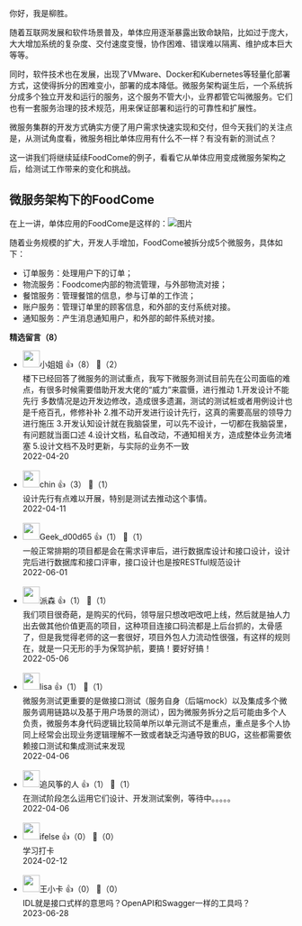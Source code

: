 你好，我是柳胜。

随着互联网发展和软件场景普及，单体应用逐渐暴露出致命缺陷，比如过于庞大，大大增加系统的复杂度、交付速度变慢，协作困难、错误难以隔离、维护成本巨大等等。

同时，软件技术也在发展，出现了VMware、Docker和Kubernetes等轻量化部署方式，这使得拆分的困难变小，部署的成本降低。微服务架构诞生后，一个系统拆分成多个独立开发和运行的服务，这个服务不管大小，业界都管它叫微服务。它们也有一套服务治理的技术规范，用来保证部署和运行的可靠性和扩展性。

微服务集群的开发方式确实方便了用户需求快速实现和交付，但今天我们的关注点是，从测试角度看，微服务相比单体应用有什么不一样？有没有新的测试点？

这一讲我们将继续延续FoodCome的例子，看看它从单体应用变成微服务架构之后，给测试工作带来的变化和挑战。

## 微服务架构下的FoodCome

在上一讲，单体应用的FoodCome是这样的：![图片](https://static001.geekbang.org/resource/image/bd/a3/bddb6ed5729850bb7340033b437775a3.jpg?wh=1920x1369 "FoodCome单体架构图")

随着业务规模的扩大，开发人手增加，FoodCome被拆分成5个微服务，具体如下：

- 订单服务：处理用户下的订单；
- 物流服务：Foodcome内部的物流管理，与外部物流对接；
- 餐馆服务：管理餐馆的信息，参与订单的工作流；
- 账户服务：管理订单里的顾客信息，和外部的支付系统对接。
- 通知服务：产生消息通知用户，和外部的邮件系统对接。
<div><strong>精选留言（8）</strong></div><ul>
<li><img src="http://thirdwx.qlogo.cn/mmopen/vi_32/4licJxNRH6yZLPjPlsbIiaCNPPGDb3cpWJJO3Tm0hFStIMYfIzrrjjWOYjvGK8ro1zcibiaRPT0j9koeA9oGak64lA/132" width="30px"><span>小姐姐</span> 👍（8） 💬（2）<div>楼下已经回答了微服务的测试重点，我写下微服务测试目前先在公司面临的难点，有很多时候需要借助开发大佬的“威力”来震慑，进行推动
1.开发设计不能先行  多数情况是边开发边修改，造成很多遗漏，测试的测试桩或者用例设计也是千疮百孔，修修补补
2.推不动开发进行设计先行，这真的需要高层的领导力进行施压
3.开发认知设计就在我脑袋里，可以先不设计，一切都在我脑袋里，有问题就当面口述
4.设计文档，私自改动，不通知相关方，造成整体业务流堵塞
5.设计文档不及时更新，与实际的业务不一致</div>2022-04-20</li><br/><li><img src="https://static001.geekbang.org/account/avatar/00/18/d8/8b/d81769bf.jpg" width="30px"><span>chin</span> 👍（3） 💬（1）<div>设计先行有点难以开展，特别是测试去推动这个事情。</div>2022-04-11</li><br/><li><img src="" width="30px"><span>Geek_d00d65</span> 👍（1） 💬（1）<div>一般正常排期的项目都是会在需求评审后，进行数据库设计和接口设计，设计完后进行数据库和接口评审，接口设计也是按RESTful规范设计</div>2022-06-01</li><br/><li><img src="https://static001.geekbang.org/account/avatar/00/11/da/11/bdffffa6.jpg" width="30px"><span>派森</span> 👍（1） 💬（1）<div>我们项目很奇葩，是购买的代码，领导层只想改吧改吧上线，然后就是抽人力出去做其他价值更高的项目，这种项目连接口码流都是上后台抓的，太骨感了，但是我觉得老师的这一套很好，项目外包人力流动性很强，有这样的规则在，就是一只无形的手为保驾护航，要搞！要好好搞！</div>2022-05-06</li><br/><li><img src="https://thirdwx.qlogo.cn/mmopen/vi_32/Q0j4TwGTfTLw3jpao45frZibQIAicWBfc7ofgrm5gJLiaFQSj5u2DDvkjy3ia5goicJLJlgVtZ0HryiaXb2VqpTSQT5Q/132" width="30px"><span>lisa</span> 👍（1） 💬（1）<div>微服务测试更重要的是做接口测试（服务自身（后端mock）以及集成多个微服务调用链路以及基于用户场景的测试），因为微服务拆分之后可能由多个人负责，微服务本身代码逻辑比较简单所以单元测试不是重点，重点是多个人协同上经常会出现业务逻辑理解不一致或者缺乏沟通导致的BUG，这些都需要依赖接口测试和集成测试来发现</div>2022-04-06</li><br/><li><img src="https://static001.geekbang.org/account/avatar/00/16/b4/94/2796de72.jpg" width="30px"><span>追风筝的人</span> 👍（1） 💬（1）<div>在测试阶段怎么运用它们设计、开发测试案例，等待中。。。。。</div>2022-04-06</li><br/><li><img src="https://static001.geekbang.org/account/avatar/00/26/eb/d7/90391376.jpg" width="30px"><span>ifelse</span> 👍（0） 💬（0）<div>学习打卡</div>2024-02-12</li><br/><li><img src="https://static001.geekbang.org/account/avatar/00/11/c1/9d/d75736be.jpg" width="30px"><span>王小卡</span> 👍（0） 💬（0）<div>IDL就是接口式样的意思吗？OpenAPI和Swagger一样的工具吗？</div>2023-06-28</li><br/>
</ul>